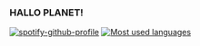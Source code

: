 ### HALLO PLANET!



[![spotify-github-profile](https://spotify-github-profile.vercel.app/api/view?uid=aysalama&cover_image=true&theme=novatorem&show_offline=false&background_color=a9a7a7&interchange=false&bar_color=5894d5&bar_color_cover=false)](https://github.com/kittinan/spotify-github-profile)
[![Most used languages](https://github-readme-stats.vercel.app/api/top-langs/?username=AhmedElsharawy&theme=dracula&layout=compact&langs_count=10)](https://github.com/anuraghazra/github-readme-stats)

